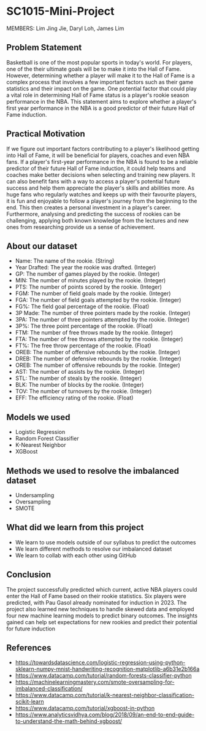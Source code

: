 # SC1015-Mini-Project

MEMBERS: Lim Jing Jie, Daryl Loh, James Lim

## Problem Statement
Basketball is one of the most popular sports in today's world. For players, one of the their ultimate goals will be to make it into the Hall of Fame. However, determining whether a player will make it to the Hall of Fame is a complex process that involves a few important factors such as their game statistics and their impact on the game. One potential factor that could play a vital role in determining Hall of Fame status is a player's rookie season performance in the NBA. This statement aims to explore whether a player's first year performance in the NBA is a good predictor of their future Hall of Fame induction.

## Practical Motivation
If we figure out important factors contributing to a player's likelihood getting into Hall of Fame, it will be beneficial for players, coaches and even NBA fans. If a player's first-year performance in the NBA is found to be a reliable predictor of their future Hall of Fame induction, it could help teams and coaches make better decisions when selecting and training new players. It can also benefit fans with a way to access a player's potential future success and help them appreciate the player's skills and abilities more. As huge fans who regularly watches and keeps up with their favourite players, it is fun and enjoyable to follow a player's journey from the beginning to the end. This then creates a personal investment in a player's career. Furthermore, analysing and predicting the success of rookies can be challenging, applying both known knowledge from the lectures and new ones from researching provide us a sense of achievement.

## About our dataset
* Name: The name of the rookie. (String)
* Year Drafted: The year the rookie was drafted. (Integer)
* GP: The number of games played by the rookie. (Integer)
* MIN: The number of minutes played by the rookie. (Integer)
* PTS: The number of points scored by the rookie. (Integer)
* FGM: The number of field goals made by the rookie. (Integer)
* FGA: The number of field goals attempted by the rookie. (Integer)
* FG%: The field goal percentage of the rookie. (Float)
* 3P Made: The number of three pointers made by the rookie. (Integer)
* 3PA: The number of three pointers attempted by the rookie. (Integer)
* 3P%: The three point percentage of the rookie. (Float)
* FTM: The number of free throws made by the rookie. (Integer)
* FTA: The number of free throws attempted by the rookie. (Integer)
* FT%: The free throw percentage of the rookie. (Float)
* OREB: The number of offensive rebounds by the rookie. (Integer)
* DREB: The number of defensive rebounds by the rookie. (Integer)
* OREB: The number of offensive rebounds by the rookie. (Integer)
* AST: The number of assists by the rookie. (Integer)
* STL: The number of steals by the rookie. (Integer)
* BLK: The number of blocks by the rookie. (Integer)
* TOV: The number of turnovers by the rookie. (Integer)
* EFF: The efficiency rating of the rookie. (Float)

## Models we used
* Logistic Regression
* Random Forest Classifier
* K-Nearest Neighbor
* XGBoost

## Methods we used to resolve the imbalanced dataset
* Undersampling
* Oversampling
* SMOTE

## What did we learn from this project
* We learn to use models outside of our syllabus to predict the outcomes
* We learn different methods to resolve our imbalanced dataset
* We learn to collab with each other using GitHub

## Conclusion
The project successfully predicted which current, active NBA players could enter the Hall of Fame based on their rookie statistics. Six players were predicted, with Pau Gasol already nominated for induction in 2023. The project also learned new techniques to handle skewed data and employed four new machine learning models to predict binary outcomes. The insights gained can help set expectations for new rookies and predict their potential for future induction

## References
* https://towardsdatascience.com/logistic-regression-using-python-sklearn-numpy-mnist-handwriting-recognition-matplotlib-a6b31e2b166a
* https://www.datacamp.com/tutorial/random-forests-classifier-python
* https://machinelearningmastery.com/smote-oversampling-for-imbalanced-classification/
* https://www.datacamp.com/tutorial/k-nearest-neighbor-classification-scikit-learn
* https://www.datacamp.com/tutorial/xgboost-in-python
* https://www.analyticsvidhya.com/blog/2018/09/an-end-to-end-guide-to-understand-the-math-behind-xgboost/

